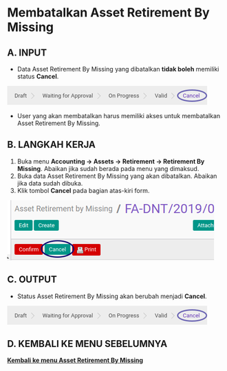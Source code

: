# Membatalkan Asset Retirement By Missing

## A. INPUT

* Data Asset Retirement By Missing yang dibatalkan **tidak boleh** memiliki status **Cancel**.

![](../../img/asset-retirement-missing/status-cancel.png)

* User yang akan membatalkan harus memiliki akses untuk membatalkan Asset Retirement By Missing.

## B. LANGKAH KERJA

1. Buka menu **Accounting -> Assets -> Retirement -> Retirement By Missing**. Abaikan jika sudah berada pada menu yang dimaksud.
2. Buka data Asset Retirement By Missing yang akan dibatalkan. Abaikan jika data sudah dibuka.
3. Klik tombol **Cancel** pada bagian atas-kiri form.

![](../../img/asset-retirement-missing/tombol-cancel.png)

## C. OUTPUT

* Status Asset Retirement By Missing akan berubah menjadi **Cancel**.

![](../../img/asset-retirement-missing/status-cancel.png)

## D. KEMBALI KE MENU SEBELUMNYA

[**Kembali ke menu Asset Retirement By Missing**](./../asset-retirement-missing.md)
